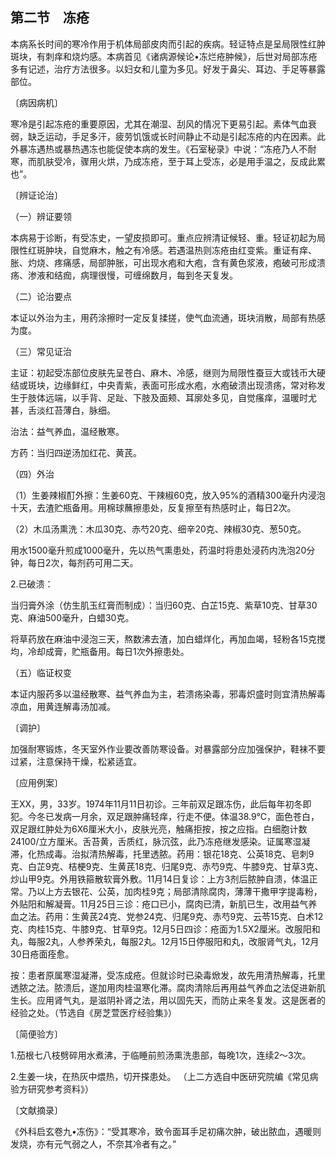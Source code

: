 ## 第二节　冻疮

本病系长时间的寒冷作用于机体局部皮肉而引起的疾病。轻证特点是呈局限性红肿斑块，有刺痒和烧灼感。本病首见《诸病源候论•冻烂疮肿候》，后世对局部冻疮多有记述，治疗方法很多。以妇女和儿童为多见。好发于鼻尖、耳边、手足等暴露部位。

〔病因病机〕

寒冷是引起冻疮的重要原因，尤其在潮湿、刮风的情况下更易引起。素体气血衰弱，缺乏运动，手足多汗，疲劳饥饿或长时间静止不动是引起冻疮的内在因素。此外暴冻遇热或暴热遇冻也能促使本病的发生。《石室秘录》中说：“冻疮乃人不耐寒，而肌肤受冷，骤用火烘，乃成冻疮，至于耳上受冻，必是用手温之，反成此累也”。

〔辨证论治〕

（一）辨证要领

本病易于诊断，有受冻史，一望皮损即可。重点应辨清证候轻、重。轻证初起为局限性红斑肿块，自觉麻木，触之有冷感。若遇温热则冻疮由红变紫。重证有痒、胀、灼烧、疼痛感，局部肿胀，可出现水疱和大疱，含有黄色浆液，疱破可形成溃疡、渗液和结痂，病理很慢，可缠绵数月，每到冬天复发。

（二）论治要点

本证以外治为主，用药涂擦时一定反复揉搓，使气血流通，斑块消散，局部有热感为度。

（三）常见证治

主证：初起受冻部位皮肤先呈苍白、麻木、冷感，继则为局限性蚕豆大或钱币大硬结或斑块，边缘鲜红，中央青紫，表面可形成水疱，水疱破溃出现溃疡，常对称发生于肢体远端，以手背、足趾、下肢及面颊、耳廓处多见，自觉瘙痒，温暖时尤甚，舌淡红苔薄白，脉细。

治法：益气养血，温经散寒。

方药：当归四逆汤加红花、黄芪。

（四）外治

（1）生姜辣椒酊外擦：生姜60克、干辣椒60克，放入95%的酒精300毫升内浸泡十天，去渣贮瓶备用。用棉球蘸擦患处，反复擦至有热感时止，每日2次。

（2）木瓜汤熏洗：木瓜30克、赤芍20克、细辛20克、辣椒30克、葱50克。

用水1500毫升煎成1000毫升，先以热气熏患处，药温时将患处浸药内洗泡20分钟，每日2次，每剂药可用二天。

2.已破溃：

当归膏外涂（仿生肌玉红膏而制成）：当归60克、白芷15克、紫草10克、甘草30克、麻油500毫升，白蜡30克。

将草药放在麻油中浸泡三天，熬数沸去渣，加白蜡烊化，再加血竭，轻粉各15克搅均，冷却成膏，贮瓶备用。每日1次外擦患处。

（五）临证权变

本证内服药多以温经散寒、益气养血为主，若溃疡染毒，邪毒炽盛时则宜清热解毒凉血，用黄连解毒汤加减。

〔调护〕

加强耐寒锻炼，冬天室外作业要改善防寒设备。对暴露部分应加强保护，鞋袜不要过紧，注意保持干燥，松紧适宜。

〔应用例案〕

王XX，男，33岁。1974年11月11日初诊。三年前双足跟冻伤，此后每年初冬即犯。今冬已发病一月余，双足跟肿痛轻痒，行走不便。体温38.9℃，面色苍白，双足跟红肿处为6X6厘米大小，皮肤光亮，触痛拒按，按之应指。白细胞计数24100/立方厘米。舌苔黄，舌质红，脉沉弦，此乃冻疮继发感染。证属寒湿凝滞，化热成毒。治拟清热解毒，托里透脓。药用：银花18克、公英18克、皂刺9克、白芷9克、桔梗9克、生黄芪18克、归尾9克、赤芍9克、牛膝9克、甘草3克、炒山甲9克。外用铁箍散软膏外敷。11月14日复诊：上方3剂后脓肿自溃，体温正常。乃以上方去银花、公英，加肉桂9克；局部清除腐肉，薄薄干撒甲字提毒粉，外贴阳和解凝膏。11月25日三诊：疮口已小，腐肉已清，新肌已生，改用益气养血之法。药用：生黄芪24克、党参24克、归尾9克、赤芍9克、云苓15克、白术12克、肉桂15克、牛膝9克、甘草9克。12月5日四诊：疮面为1.5X2厘米。改服阳和丸，每服2丸，人参养荣丸，每服2丸。12月15日停服阳和丸，改服肾气丸，12月30日疮面痊愈。

按：患者原属寒湿凝滞，受冻成疮。但就诊时已染毒焮发，故先用清热解毒，托里透脓之法。脓溃后，遂加用肉桂温寒化滞。腐肉清除后再用益气养血之法促进新肌生长。应用肾气丸，是滋阴补肾之法，用以固先天，而防止来冬复发。这是医者的经验之处。（节选自《房芝萱医疗经验集》）

〔简便验方〕

1.茄根七八枝劈碎用水煮沸，于临睡前煎汤熏洗患部，每晚1次，连续2～3次。

2.生姜一块，在热灰中煨热，切开搽患处。 （上二方选自中医研究院编《常见病验方研究参考资料》）

〔文献摘录〕

《外科启玄卷九•冻伤》：“受其寒冷，致令面耳手足初痛次肿，破出脓血，遇暖则发烧，亦有元气弱之人，不奈其冷者有之。”